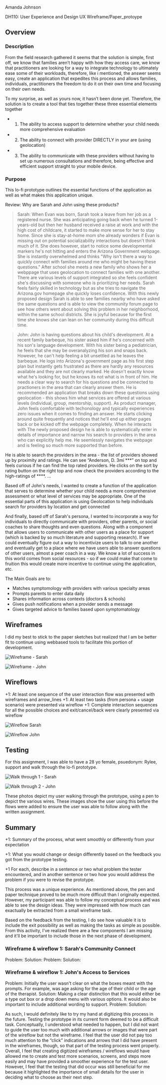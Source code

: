 Amanda Johnson

DH110: User Experience and Design
UX Wireframe/Paper_protoype

## Overview
### Description

From the field research gathered it seems that the solution is simple, first off, we know that families aren’t happy with how they access care, we know that practitioners are looking for a way to integrate technology to ultimately ease some of their workloads, therefore, like i mentioned, the answer seems easy, create an application that expedites this process and allows families, individuals, practitioners the freedom to do it on their own time and focusing on their own needs. 

To my surprise, as well as yours now, it hasn’t been done yet. Therefore, the solution is to create a tool that ties together these three essential elements together 
- 1. The ability to access support to determine whether your child needs more comprehensive evaluation 
- 2. The ability to connect with provider DIRECTLY in your are (using geolocation)
- 3. The ability to communicate with these providers without having to set up numerous consultations and therefore, being effective and efficient support straight to your mobile device. 


### Purpose
This lo-fi prototype outlines the essential functions of the application as well as what makes this application unique. 

Review: Why are Sarah and John using these products? 
> Sarah: When Evan was born, Sarah took a leave from her job as a registered nurse. She was anticipating going back when he turned 1-years-old but then her husband received a raise at work and with the high cost of childcare, it started to make more sense for her to stay home. Since she is stay-at-home mom she already wonders if Evan is missing out on potential socializability interactions but doesn't think much of it. She does however, start to notice some developmental markers he's not hitting and enters the Arizona Government webpage. She is instantly overwhelmed and thinks "Why isn't there a way to quickly connect with families around me who might be having these questions." After school she meets a new family who shows her a webppage that uses geolocation to connect families with one another. There are various levels of support integrated so she feels confident she's discussing with someone who is prioritizing her needs. Sarah feels fairly skilled in technology but as she tries to navigate the Arizona.gov homepage she quickly loses confidence. With this newly proposed design Sarah is able to see families nearby who have asked the same questions and is able to view the community forum page to see how others went about solving this problem in her neighborhood, within the same school districts. She is joyful because for the first time she knows she can lean on her community during this difficult time.

> John: John is having questions about his child's development. At a recent family barbeque, his sister asked him if he's concerned with his son's language development. With his sister being a pediatrician, he feels that she may be overanalyzing his son and snaps back. However, he can't help feeling a bit unsettled as he leaves the barbeque. He logs into Arizona's government page as his first step plan but instantly gets frustrated as there are hardly any resources available and they are not clearly marked. He doesn't exactly know what he's looking for, but he knows its not what is in front of him. He needs a clear way to search for his questions and be connected to practioners in the area that can clearly answer them. He is recommended an application that breaks down these questions using geolocation - this shows him what services are offered at various levels (individual, group, mentorship, support). As product manager, John feels comfortable with techonology and typically experiences zero issues when it comes to finding an answer. He starts clicking around quite frequently and notices that he'll end up either pages back or be kicked off the webpage completely. When he interacts with The newly proposed design he is able to systematically enter in details of importance and narrow his search to providers in the area who can explicitly help me. He seemlessly navigates the webpage and is feeling so much more supported than before.

He is able to search the providers in the area - the list of providers showed up by proximity and ratings. He can see “Anderson, D. 3mi ***” on top and feels curious if he can find the top rated providers. He clicks on the sort by rating button on the right top and now check the providers according to the high-ratings of ****.  ...


Based off of John's needs, I wanted to create a function of the application that serves to determine whether your child needs a more comprehensive assessment or what level of services may be appropriate. 
One of the essential parts of this application is using Geolocation to help individuals search for providers by location and get connected 

And finally, based off of Sarah's persona, I wanted to incorporate a way for individuals to directly communicate with providers, other parents, or social coaches to share thoughts and even questions. Along with a component that allows users to communicate with other users as a place for support (which is backed by so much literature and supporting research). If we could eventually figure out a way to incentivize users to talk to one another and eventually get to a place where we have users able to answer questions of other users, almost a peer coach in a way. We know a lot of success in this world comes from social resources - so if we could make that come to fruition this would create more incentive to continue using the application, etc. 

The Main Goals are to:
- Matches symptomology with providers with various specialty areas
- Prompts parents to enter data daily
- Shares information across contexts (doctors & schools)
- Gives push notifications when a provider sends a message
- Gives targeted advice to families based upon symptomatology


## Wireframes
I did my best to stick to the paper sketches but realized that I am be better fit to continue using webbased tools to facilitate this portion of development. 

![Wireframe - Sarah](https://user-images.githubusercontent.com/91240122/139874154-4c664827-2ca8-48dd-93e4-1fbe39753651.png)

![Wireframe - John](https://user-images.githubusercontent.com/91240122/139874024-d7a705b4-043f-4d25-aae3-8a308ac821df.png)


## Wireflows
+1: At least one sequence of the user interaction flow was presented with wireframes and arrow_lines 
+1: At least two tasks (from persona + usage scenario) were presented via wireflow
+1: Complete interaction sequences for all the possible choices and exit/cancel/back were clearly presented via wireflow

![Wireflow Sarah](https://user-images.githubusercontent.com/91240122/139874264-6ac30601-2ee7-4f1b-834d-53ac442d96d8.png)

![Wireflow John](https://user-images.githubusercontent.com/91240122/139874389-069bff7f-f62f-4465-b3b7-218314606452.png)


## Testing
For this assignment, I was able to have a 28 yo female, psuedonym: Rylee, support and walk through the lo-fi prototype. 

![Walk through 1 - Sarah](https://user-images.githubusercontent.com/91240122/139875202-723c3ea6-a315-4ff8-bd02-e015fcebda98.png)

![Walk through 2 - John](https://user-images.githubusercontent.com/91240122/139875425-a2e8c56c-78ab-49eb-9a96-a75e8dbb7ba6.png)

These photos depict my user walking through the prototype, using a pen to depict the various wires. These images show the user using this before the flows were added to ensure the user was able to follow along with the written assignment. 

## Summary
+1: Summary of the process, what went smoothly or differently from your expectation

+1: What you would change or design differently based on the feedback you got from the prototype testing. 

+1 For each, describe in a sentence or two what problem the tester encountered, and in another sentence or two how you would address the problem if you were to revise the prototype.

This process was a unique experience. As mentioned above, the pen and paper technique proved to be much more difficult than I originally expected. However, my participant was able to follow my conceptual process and was able to see the design ideas. They were impressed with how much can exactually be extracted from a small wireframe task. 

Based on the feedback from the testing, I do see how valuable it is to include the exit possibility as well as making the tasks as simple as possible. From this activity, I've realized there are a few components I am missing and it'll be important to include those in the next phase of development. 

### Wireframe & wireflow 1: Sarah's Community Connect
Problem: 
Solution: 
Problem: 
Solution: 

### Wireframe & wireflow 1: John's Access to Services
Problem: Initially the user wasn't clear on what the boxes meant with the prompts. For example, was age asking for the age of their child or the age of the therapist. 
Solution: Making a clear distinction that this would either be a type out box or a drop down menu with various options. It would also be important to include additional wording to support. 
Problem: 
Solution: 


As such, I would definitely like to try my hand at digitizing this process in the future. Testing the prototype in its current form deemed to be a difficult task.
Conceptually, I understood what needed to happen, but I did not want to guide the user too much with additional arrows or images that were part of the wireflow but not the wireframe. I feel that the user did not pay too much attention to the “click” indications and arrows that I did have present in the wireframes, though, so that part of the testing process went properly. Overall, I feel that creating digitized wireframes / wireflows would have allowed me to create and test more scenarios, screens, and steps more easily and may have provided a smoother experience for the test user. However, I feel that the testing that did occur was still beneficial for me because it highlighted the importance of small details for the user in deciding what to choose as their next step.
